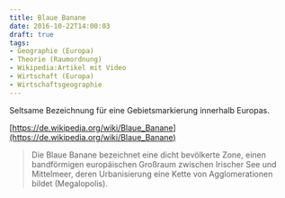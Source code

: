 ```yaml
---
title: Blaue Banane
date: 2016-10-22T14:00:03
draft: true
tags:
- Geographie (Europa)
- Theorie (Raumordnung)
- Wikipedia:Artikel mit Video
- Wirtschaft (Europa)
- Wirtschaftsgeographie
---
```


Seltsame Bezeichnung für eine Gebietsmarkierung innerhalb Europas.

[https://de.wikipedia.org/wiki/Blaue_Banane](https://de.wikipedia.org/wiki/Blaue_Banane)

> Die Blaue Banane bezeichnet eine dicht bevölkerte Zone, einen
> bandförmigen europäischen Großraum zwischen Irischer See und Mittelmeer,
> deren Urbanisierung eine Kette von Agglomerationen bildet (Megalopolis).
